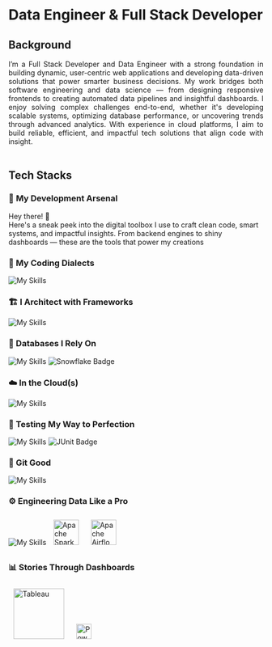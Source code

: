 # <b> Data Engineer & Full Stack Developer </b>
## <b> Background </b>
<div align ="justify">
I’m a Full Stack Developer and Data Engineer with a strong foundation in building dynamic, user-centric web applications and developing data-driven solutions that power smarter business decisions. My work bridges both software engineering and data science — from designing responsive frontends to creating automated data pipelines and insightful dashboards. I enjoy solving complex challenges end-to-end, whether it's developing scalable systems, optimizing database performance, or uncovering trends through advanced analytics. With experience in cloud platforms, I aim to build reliable, efficient, and impactful tech solutions that align code with insight.
</div> <br> 

## <b> Tech Stacks </b>
### 🧠 <b> My Development Arsenal </b>

Hey there! 👋  
Here's a sneak peek into the digital toolbox I use to craft clean code, smart systems, and impactful insights. From backend engines to shiny dashboards — these are the tools that power my creations <br>

### <b> 🧰 My Coding Dialects  </b> <br>
<img src="https://skillicons.dev/icons?i=java,py,js,r" alt="My Skills" /> <br>

### <b>🏗️ I Architect with Frameworks </b> <br>
<img src="https://skillicons.dev/icons?i=spring,django,angular,express,react" alt="My Skills" /><br>

###  <b> 🧱 Databases I Rely On </b> <br>
<img src="https://skillicons.dev/icons?i=mysql,postgres,mongo" alt="My Skills" /> <img src="https://img.shields.io/badge/Snowflake-29B5E8?style=for-the-badge&logo=snowflake&logoColor=white" alt="Snowflake Badge"/><br>

###  <b> ☁️ In the Cloud(s) </b><br>
<img src="https://skillicons.dev/icons?i=aws,gcp,azure" alt="My Skills" /><br>

### <b> 🧪 Testing My Way to Perfection </b> <br>
<img src="https://skillicons.dev/icons?i=postman" alt="My Skills" /> <img src="https://img.shields.io/badge/JUnit-25A162?style=for-the-badge&logo=JUnit5&logoColor=white" alt="JUnit Badge"/><br>

### <b> 🧩 Git Good </b> <br>
<img src="https://skillicons.dev/icons?i=git,github" alt="My Skills" />

### <b> ⚙️ Engineering Data Like a Pro </b> <br>
<img src="https://skillicons.dev/icons?i=kafka" alt="My Skills" /> <img src="https://upload.wikimedia.org/wikipedia/commons/f/f3/Apache_Spark_logo.svg" alt="Apache Spark" width="50" style="margin: 10px;" title="Apache Spark"> <img src="https://upload.wikimedia.org/wikipedia/commons/d/de/AirflowLogo.png" alt="Apache Airflow" width="50" style="margin: 10px;" title="Apache Airflow">

### <b> 📊 Stories Through Dashboards </b> <br>

<img src="https://upload.wikimedia.org/wikipedia/commons/4/4b/Tableau_Logo.png" alt="Tableau" width="100" style="margin: 10px;" title="Tableau"> <img src="https://upload.wikimedia.org/wikipedia/commons/c/cf/New_Power_BI_Logo.svg" alt="Power BI" width="30" style="margin: 10px;" title="Power BI"> <br>







